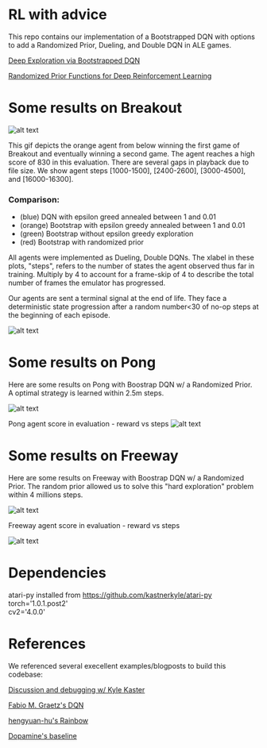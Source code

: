 # RL with advice

This repo contains our implementation of a Bootstrapped DQN with options to add a Randomized Prior, Dueling, and Double DQN in ALE games. 

[Deep Exploration via Bootstrapped DQN](https://arxiv.org/abs/1602.04621)

[Randomized Prior Functions for Deep Reinforcement Learning](https://arxiv.org/abs/1806.03335)

# Some results on Breakout

![alt text](figs/breakout_winning_gaps.gif?raw=true "Breakout Agent - Bootstrap, Prior")

This gif depicts the orange agent from below winning the first game of Breakout and eventually winning a second game. The agent reaches a high score of 830 in this evaluation.  There are several gaps in playback due to file size. We show agent steps [1000-1500], [2400-2600], [3000-4500], and [16000-16300]. 

### Comparison:  

- (blue) DQN with epsilon greed annealed between 1 and 0.01    
- (orange) Bootstrap with epsilon greedy annealed between 1 and 0.01  
- (green) Bootstrap without epsilon greedy exploration  
- (red) Bootstrap with randomized prior  

All agents were implemented as Dueling, Double DQNs. The xlabel in these plots, "steps", 
refers to the number of states the agent observed thus far in training. Multiply by 4 to account for a frame-skip of 4 to describe the total number of frames the emulator has progressed. 

Our agents are sent a terminal signal at the end of life. They face a deterministic state progression after a random number<30 of no-op steps at the beginning of each episode. 

![alt text](figs/breakout_avg_training_reward_steps.png?raw=true "Breakout Agent - Bootstrap, Prior")

# Some results on Pong

Here are some results on Pong with Boostrap DQN w/ a Randomized Prior. A optimal strategy is learned within 2.5m steps.

![alt text](figs/small_pong_ATARI_step0002509459_r0021_testcolor.gif?raw=true "Breakout Agent - Bootstrap, Prior")

Pong agent score in evaluation - reward vs steps
![alt text](figs/pong_eval_rewards_steps.png?raw=true "Eval Pong Agent - Bootstrap with Prior Reward v Steps")

# Some results on Freeway

Here are some results on Freeway with Boostrap DQN w/ a Randomized Prior. The random prior allowed us to solve this "hard exploration" problem within 4 millions steps.

![alt text](figs/small_freeway_ATARI_s14547756_R34.gif?raw=true "Freeway Agent - Bootstrap with Prior")

Freeway agent score in evaluation - reward vs steps

![alt text](figs/freeway_eval_rewards_steps.png?raw=true "Freeway Agent - Bootstrap with Prior")

# Dependencies

atari-py installed from https://github.com/kastnerkyle/atari-py  
torch='1.0.1.post2'  
cv2='4.0.0'  


# References

We referenced several execellent examples/blogposts to build this codebase: 

[Discussion and debugging w/ Kyle Kaster](https://gist.github.com/kastnerkyle/a4498fdf431a3a6d551bcc30cd9a35a0)

[Fabio M. Graetz's DQN](https://github.com/fg91/Deep-Q-Learning/blob/master/DQN.ipynb)

[hengyuan-hu's Rainbow](https://github.com/hengyuan-hu/rainbow)

[Dopamine's baseline](https://github.com/google/dopamine)

